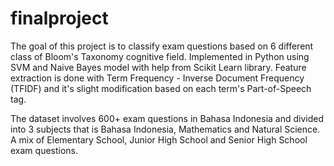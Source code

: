 # finalproject
The goal of this project is to classify exam questions based on 6 different class of Bloom's Taxonomy cognitive field.
Implemented in Python using SVM and Naive Bayes model with help from Scikit Learn library.
Feature extraction is done with Term Frequency - Inverse Document Frequency (TFIDF) and it's slight modification based on each term's Part-of-Speech tag.

The dataset involves 600+ exam questions in Bahasa Indonesia and divided into 3 subjects that is Bahasa Indonesia, Mathematics and Natural Science.
A mix of Elementary School, Junior High School and Senior High School exam questions.
